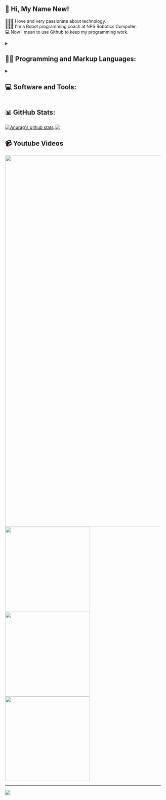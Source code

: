 ## 👋 Hi, My Name New!
👨🏻‍💻 I love and very passionate about technology.<br/>
🧑🏻‍🎓 I'm a Robot programming coach at NPS Robotics Computer.<br/>
💻 Now I mean to use Github to keep my programming work.<br/>
<details close> 
  <summary><h2>👨‍💻 Programming and Markup Languages:</h2></summary>
  <div align="left">
    <img src="https://cdn.jsdelivr.net/gh/devicons/devicon/icons/c/c-original.svg" height="40" alt="c logo"  />
    <img width="12" />
    <img src="https://cdn.jsdelivr.net/gh/devicons/devicon/icons/cplusplus/cplusplus-original.svg" height="40" alt="cplusplus logo"  />
    <img width="12" />
    <img src="https://cdn.jsdelivr.net/gh/devicons/devicon/icons/python/python-original.svg" height="40" alt="python logo"  />
    <img width="12" />
    <img src="https://cdn.jsdelivr.net/gh/devicons/devicon/icons/html5/html5-original.svg" height="40" alt="html5 logo"  />
    <img width="12" />
    <img src="https://cdn.jsdelivr.net/gh/devicons/devicon/icons/css3/css3-original.svg" height="40" alt="css3 logo"  />
    <img width="12" />
    <img src="https://cdn.jsdelivr.net/gh/devicons/devicon/icons/java/java-original.svg" height="40" alt="java logo"  />
    <img width="12" />
    <img src="https://cdn.jsdelivr.net/gh/devicons/devicon/icons/javascript/javascript-original.svg" height="40" alt="javascript logo"  />
  </div>
</details>

<!-- <details close> 
  <summary><h2>🧰 Frameworks and Libraries:</h2></summary>
  <div align="left">
    <img src="https://cdn.jsdelivr.net/gh/devicons/devicon/icons/opencv/opencv-original.svg" height="40" alt="opencv logo"  />
    <img width="12" />
    <img src="https://cdn.jsdelivr.net/gh/devicons/devicon/icons/numpy/numpy-original.svg" height="40" alt="numpy logo"  />
    <img width="12" />
    <img src="https://cdn.jsdelivr.net/gh/devicons/devicon/icons/pandas/pandas-original.svg" height="40" alt="pandas logo"  />
    <img width="12" />
    <img src="https://cdn.jsdelivr.net/gh/devicons/devicon/icons/pytorch/pytorch-original.svg" height="40" alt="pytorch logo"  />
    <img width="12" />
    <img src="https://cdn.jsdelivr.net/gh/devicons/devicon/icons/tensorflow/tensorflow-original.svg" height="40" alt="tensorflow logo"  />
  </div>
</details> -->

<details close> 
  <summary><h2>💻 Software and Tools:</h2></summary>
  <div align="left">
    <img src="https://cdn.simpleicons.org/arduino/00979D" height="40" alt="arduino logo"  />
    <img width="12" />
    <!-- <img src="https://cdn.jsdelivr.net/gh/devicons/devicon/icons/androidstudio/androidstudio-original.svg" height="40" alt="androidstudio logo"  />
    <img width="12" /> -->
    <img src="https://cdn.jsdelivr.net/gh/devicons/devicon/icons/vscode/vscode-original.svg" height="40" alt="vscode logo"  />
    <img width="12" />
    <img src="https://cdn.jsdelivr.net/gh/devicons/devicon/icons/pycharm/pycharm-original.svg" height="40" alt="pycharm logo"  />
    <img width="12" />
    <!-- <img src="https://cdn.jsdelivr.net/gh/devicons/devicon/icons/anaconda/anaconda-original.svg" height="40" alt="anaconda logo"  />
    <img width="12" /> -->
    <!-- <img src="https://cdn.simpleicons.org/stackoverflow/F58025" height="40" alt="stackoverflow logo"  />
    <img width="12" /> -->
    <img src="https://cdn.jsdelivr.net/gh/devicons/devicon/icons/blender/blender-original.svg" height="40" alt="blender logo"  />
    <img width="12" />
  </div>
</details>

## 📊 GitHub Stats:
<a href="https://github.com/anuraghazra/github-readme-stats"> <img align="center" src="https://github-readme-stats.vercel.app/api?username=Nopasin&show_icons=true&include_all_commits=true&theme=buefy&hide_border=true" alt="Anurag's github stats" />  </a>
<a href="https://github.com/anuraghazra/github-readme-stats"> <img align="center" src="https://github-readme-stats.vercel.app/api/top-langs/?username=Nopasin&layout=compact&theme=buefy&hide_border=true" />  </a>

## 📹 Youtube Videos
<a href="https://www.youtube.com/@CodingExtreme" target="_blank">
  <picture>
    <img src="https://yt3.googleusercontent.com/W90UYOB_jLlKkvJnnsi0MX3-EZbWJgiAvRvtCVTUnzj4zXqWipchKzLMpvQyFTwVf9pU9VXR0w=w2560-fcrop64=1,00005a57ffffa5a8-k-c0xffffffff-no-nd-rj", width = "1200">
  </picture>
</a>

<a href="https://youtu.be/jEzgsbC-CpI?si=gPlMXCXD6yiOHtoh" target="_blank">
  <picture>
    <img src="https://i.ytimg.com/vi/jEzgsbC-CpI/hqdefault.jpg?sqp=-oaymwEcCNACELwBSFXyq4qpAw4IARUAAIhCGAFwAcABBg==&rs=AOn4CLBbL681S0nX1tc4YwkyiGdubi4NgA", width="275">
  </picture>
</a>

<a href="https://youtu.be/A_g0Ooa0YvA?si=0uAqCFvh9fTHL5zz" target="_blank">
  <picture>
    <img src="https://i.ytimg.com/vi/5FN2fPwHB90/hqdefault.jpg?sqp=-oaymwEcCNACELwBSFXyq4qpAw4IARUAAIhCGAFwAcABBg==&rs=AOn4CLDKgcudFYGf3sWZPs1NXsDrbTwMRA", width="273">
  </picture>
</a>

<a href="https://youtu.be/5FN2fPwHB90?si=98SiB7yhmWvy3fPG" target="_blank">
  <picture>
    <img src="https://i.ytimg.com/vi/A_g0Ooa0YvA/hqdefault.jpg?sqp=-oaymwEcCNACELwBSFXyq4qpAw4IARUAAIhCGAFwAcABBg==&rs=AOn4CLD1ZY_JzGZWJFZZEFGITMRkUFaIPg", width="273">
  </picture>
</a>

---
[![](https://visitcount.itsvg.in/api?id=Nopasin&icon=2&color=0)](https://visitcount.itsvg.in)

<!-- Proudly created with GPRM ( https://gprm.itsvg.in ) -->
